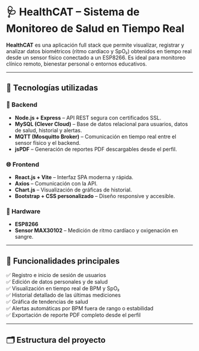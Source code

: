 # 🩺 HealthCAT – Sistema de Monitoreo de Salud en Tiempo Real

**HealthCAT** es una aplicación full stack que permite visualizar, registrar y analizar datos biométricos (ritmo cardíaco y SpO₂) obtenidos en tiempo real desde un sensor físico conectado a un ESP8266. Es ideal para monitoreo clínico remoto, bienestar personal o entornos educativos.

---

## 🚀 Tecnologías utilizadas

### 🔧 Backend
- **Node.js + Express** – API REST segura con certificados SSL.
- **MySQL (Clever Cloud)** – Base de datos relacional para usuarios, datos de salud, historial y alertas.
- **MQTT (Mosquitto Broker)** – Comunicación en tiempo real entre el sensor físico y el backend.
- **jsPDF** – Generación de reportes PDF descargables desde el perfil.

### 🌐 Frontend
- **React.js + Vite** – Interfaz SPA moderna y rápida.
- **Axios** – Comunicación con la API.
- **Chart.js** – Visualización de gráficas de historial.
- **Bootstrap + CSS personalizado** – Diseño responsive y accesible.

### 🧠 Hardware
- **ESP8266**
- **Sensor MAX30102** – Medición de ritmo cardíaco y oxigenación en sangre.

---

## 📌 Funcionalidades principales

✅ Registro e inicio de sesión de usuarios  
✅ Edición de datos personales y de salud  
✅ Visualización en tiempo real de BPM y SpO₂  
✅ Historial detallado de las últimas mediciones  
✅ Gráfica de tendencias de salud  
✅ Alertas automáticas por BPM fuera de rango o estabilidad  
✅ Exportación de reporte PDF completo desde el perfil  

---

## 🗂️ Estructura del proyecto

